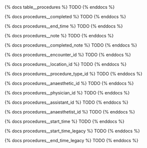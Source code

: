 {% docs table__procedures %}
TODO
{% enddocs %}

{% docs procedures__completed %}
TODO
{% enddocs %}

{% docs procedures__end_time %}
TODO
{% enddocs %}

{% docs procedures__note %}
TODO
{% enddocs %}

{% docs procedures__completed_note %}
TODO
{% enddocs %}

{% docs procedures__encounter_id %}
TODO
{% enddocs %}

{% docs procedures__location_id %}
TODO
{% enddocs %}

{% docs procedures__procedure_type_id %}
TODO
{% enddocs %}

{% docs procedures__anaesthetic_id %}
TODO
{% enddocs %}

{% docs procedures__physician_id %}
TODO
{% enddocs %}

{% docs procedures__assistant_id %}
TODO
{% enddocs %}

{% docs procedures__anaesthetist_id %}
TODO
{% enddocs %}

{% docs procedures__start_time %}
TODO
{% enddocs %}

{% docs procedures__start_time_legacy %}
TODO
{% enddocs %}

{% docs procedures__end_time_legacy %}
TODO
{% enddocs %}
